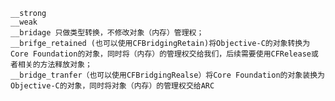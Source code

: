 	__strong
	__weak
	__bridage 只做类型转换，不修改对象（内存）管理权；
	__brifge_retained (也可以使用CFBridgingRetain)将Objective-C的对象转换为Core Foundation的对象，同时将（内存）的管理权交给我们，后续需要使用CFRelease或者相关的方法释放对象；
	__bridge_tranfer（也可以使用CFBridgingRealse）将Core Foundation的对象装换为Objective-C的对象，同时将对象（内存）的管理权交给ARC	